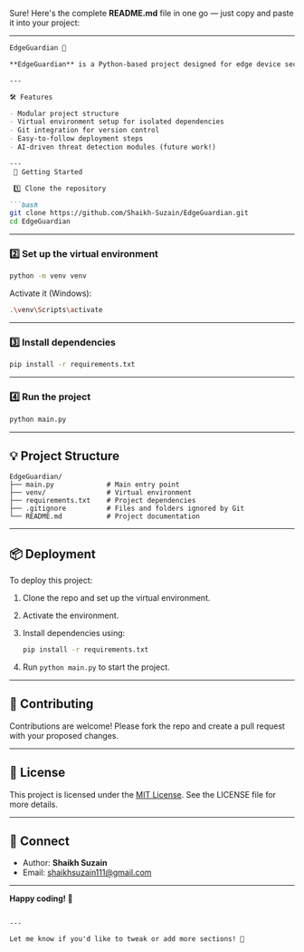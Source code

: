 Sure! Here's the complete **README.md** file in one go — just copy and paste it into your project:

---

````markdown
EdgeGuardian 🚀

**EdgeGuardian** is a Python-based project designed for edge device security management and automated threat detection using AI and cloud-based services.

---

🛠️ Features

- Modular project structure
- Virtual environment setup for isolated dependencies
- Git integration for version control
- Easy-to-follow deployment steps
- AI-driven threat detection modules (future work!)

---
 🚀 Getting Started

 1️⃣ Clone the repository

```bash
git clone https://github.com/Shaikh-Suzain/EdgeGuardian.git
cd EdgeGuardian
````

---

### 2️⃣ Set up the virtual environment

```bash
python -m venv venv
```

Activate it (Windows):

```bash
.\venv\Scripts\activate
```

---

### 3️⃣ Install dependencies

```bash
pip install -r requirements.txt
```

---

### 4️⃣ Run the project

```bash
python main.py
```

---

## 💡 Project Structure

```
EdgeGuardian/
├── main.py             # Main entry point
├── venv/               # Virtual environment
├── requirements.txt    # Project dependencies
├── .gitignore          # Files and folders ignored by Git
└── README.md           # Project documentation
```

---

## 📦 Deployment

To deploy this project:

1. Clone the repo and set up the virtual environment.
2. Activate the environment.
3. Install dependencies using:

   ```bash
   pip install -r requirements.txt
   ```
4. Run `python main.py` to start the project.

---

## 🤝 Contributing

Contributions are welcome!
Please fork the repo and create a pull request with your proposed changes.

---

## 📄 License

This project is licensed under the [MIT License](LICENSE).
See the LICENSE file for more details.

---

## 🔗 Connect

* Author: **Shaikh Suzain**
* Email: [shaikhsuzain111@gmail.com](mailto:shaikhsuzain111@gmail.com)

---

**Happy coding! 🚀**

```

---

Let me know if you'd like to tweak or add more sections! 🚀
```
